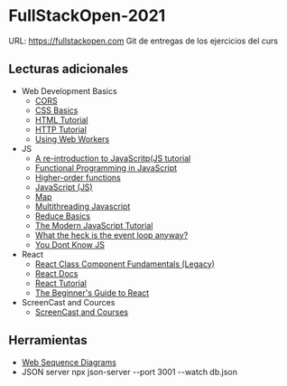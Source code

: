 # FullStackOpen-2021 

URL: https://fullstackopen.com 
Git de entregas de los ejercicios del curs

## Lecturas adicionales
* Web Development Basics
  * [CORS](https://developer.mozilla.org/en-US/docs/Web/HTTP/CORS)
  * [CSS Basics](https://developer.mozilla.org/en-US/docs/Learn/Getting_started_with_the_web/CSS_basics)
  * [HTML Tutorial](https://developer.mozilla.org/en-US/docs/Learn/Getting_started_with_the_web/HTML_basics)
  * [HTTP Tutorial](https://developer.mozilla.org/en-US/docs/Web/HTTP)
  * [Using Web Workers](https://developer.mozilla.org/en-US/docs/Web/API/Web_Workers_API/Using_web_workers)
* JS
  * [A re-introduction to JavaScritp(JS tutorial](https://developer.mozilla.org/en-US/docs/Web/JavaScript/A_re-introduction_to_JavaScript)
  * [Functional Programming in JavaScript](https://www.youtube.com/playlist?list=PL0zVEGEvSaeEd9hlmCXrk5yUyqUag-n84)
  * [Higher-order functions](https://www.youtube.com/watch?v=BMUiFMZr7vk&list=PL0zVEGEvSaeEd9hlmCXrk5yUyqUag-n84)
  * [JavaScript (JS)](https://developer.mozilla.org/en-US/docs/Web/JavaScript)
  * [Map](https://www.youtube.com/watch?v=bCqtb-Z5YGQ&list=PL0zVEGEvSaeEd9hlmCXrk5yUyqUag-n84&index=2)
  * [Multithreading Javascript](https://medium.com/techtrument/multithreading-javascript-46156179cf9a)
  * [Reduce Basics](https://www.youtube.com/watch?v=Wl98eZpkp-c&t=31s)
  * [The Modern JavaScript Tutorial](https://javascript.info/)
  * [What the heck is the event loop anyway?](https://www.youtube.com/watch?v=8aGhZQkoFbQ)
  * [You Dont Know JS](https://github.com/getify/You-Dont-Know-JS)
* React
  * [React Class Component Fundamentals (Legacy)](https://egghead.io/courses/react-with-class-components-fundamentals-4351f8bb)
  * [React Docs](https://reactjs.org/docs/getting-started.html)
  * [React Tutorial](https://reactjs.org/tutorial/tutorial.html)
  * [The Beginner's Guide to React](https://egghead.io/courses/the-beginner-s-guide-to-react)
* ScreenCast and Cources
  * [ScreenCast and Courses](https://egghead.io/) 
## Herramientas
* [Web Sequence Diagrams](https://www.websequencediagrams.com/)
* JSON server
	npx json-server --port 3001 --watch db.json
